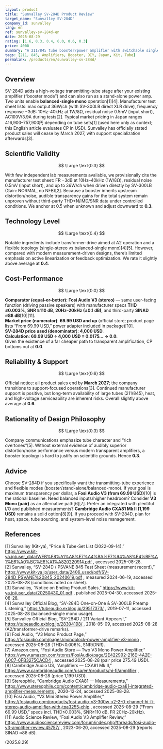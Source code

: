 ```yaml
---
layout: product
title: "Sunvalley SV-284D Product Review"
target_name: "Sunvalley SV-284D"
company_id: sunvalley
lang: en
ref: sunvalley-sv-284d-en
date: 2025-08-29
rating: [1.6, 0.3, 0.4, 0.0, 0.6, 0.3]
price: 4000
summary: "A 211/845 tube booster/power amplifier with switchable single-stereo (one chassis) or balanced-single mono (two chassis). Manufacturer test sheet shows up to 36W/ch (with SV-300LB direct XLR drive), frequency response −3dB: 10Hz–40kHz at 1W/8Ω, and 0.5mV residual noise (input short)[2]. Comprehensive third-party measurements are scarce; Sunvalley announced sales end by March 2027 with support continuing thereafter[3]."
tags: [211, 845, Amplifiers, Booster, DIY, Japan, Kit, Tube]
permalink: /products/en/sunvalley-sv-284d/
---
```

## Overview

SV-284D adds a high-voltage transmitting-tube stage after your existing amplifier (“booster mode”) and can also run as a stand-alone power amp. Two units enable **balanced-single mono** operation[1][4]. Manufacturer test sheet lists: max output 36W/ch (with SV-300LB direct XLR drive), frequency response −3dB: 10Hz–40kHz at 1W/8Ω, residual noise 0.5mV (input short), AC100V/3.9A during tests[2]. Typical market pricing in Japan ranges 416,900–757,900円 depending on tube sets[1] (used here only as context; this English article evaluates CP in USD). Sunvalley has officially stated product sales will cease by March 2027, with support specialization afterwards[3].

## Scientific Validity

$$ \Large \text{0.3} $$

With few independent lab measurements available, we provisionally cite the manufacturer test sheet: FR −3dB at 10Hz–40kHz (1W/8Ω), residual noise 0.5mV (input short), and up to 36W/ch when driven directly by SV-300LB (Gain: NORMAL, no NFB)[2]. Because a booster inherits upstream distortion/noise, audible transparency gains for the total system remain unproven without third-party THD+N/IMD/SNR data under controlled conditions. We anchor at 0.5 when unknown and adjust downward to **0.3**.

## Technology Level

$$ \Large \text{0.4} $$

Notable ingredients include transformer-drive aimed at A2 operation and a flexible topology (single-stereo vs balanced-single mono)[4][5]. However, compared with modern measurement-driven designs, there’s limited emphasis on active linearization or feedback optimization. We rate it slightly above average at **0.4**.

## Cost-Performance

$$ \Large \text{0.0} $$

**Comparator (equal-or-better)**: **Fosi Audio V3 (stereo)** — same user-facing function (driving passive speakers) with manufacturer specs **THD ≤0.003%**, **SNR ≥110 dB**, **20Hz–20kHz (±0.1 dB)**, and third-party **SINAD ≈88 dB**[10][11].  
**Market price (numerator)**: **69.99 USD and up** (official store; product page lists “From 69.99 USD,” power adapter included in package)[10].  
**SV-284D price used (denominator)**: **4,000 USD**.  
**Calculation**: **69.99 USD ÷ 4,000 USD = 0.0175… → 0.0**.  
Given the existence of a far cheaper path to transparent amplification, CP bottoms out at **0.0**.

## Reliability & Support

$$ \Large \text{0.6} $$

Official notice: all product sales end by **March 2027**; the company transitions to support-focused operations[3]. Continued manufacturer support is positive, but long-term availability of large tubes (211/845), heat, and high-voltage serviceability are inherent risks. Overall slightly above average at **0.6**.

## Rationality of Design Philosophy

$$ \Large \text{0.3} $$

Company communications emphasize tube character and “rich overtones”[5]. Without external evidence of audibly superior distortion/noise performance versus modern transparent amplifiers, a booster topology is hard to justify on scientific grounds. Hence **0.3**.

## Advice

Choose SV-284D if you specifically want the transmitting-tube experience and flexible modes (booster/stand-alone/balanced-mono). If your goal is maximum transparency per dollar, a **Fosi Audio V3 (from 69.99 USD)**[10] is the rational baseline. Need balanced inputs/higher headroom? Consider **V3 Mono (pair)** as an alternative path[6][7]. Prefer an integrated with plentiful I/O and published measurements? **Cambridge Audio CXA81 Mk II (1,199 USD)** remains a solid option[8][9]. If you proceed with SV-284D, plan for heat, space, tube sourcing, and system-level noise management.

## References

[1] Sunvalley (Kit-ya), “Price & Tube-Set List (2022-09-14),” https://www.kit-ya.jp/user_data/WEB%E8%A1%A8%E7%A4%BA%E7%94%A8%E4%BE%A1%E6%A0%BC%E8%A1%A820220914.pdf , accessed 2025-08-28.  
[2] Sunvalley, “SV-284D / PSVANE 845 Test Sheet (measurement record),” https://www.kit-ya.jp/user_data/2406_used/pdf/SV-284D_PSVANE%20845_20240619.pdf , measured 2024-06-19, accessed 2025-08-28 (conditions noted on sheet).  
[3] Sunvalley, “Notice on Ending Product Sales,” https://www.kit-ya.jp/user_data/20250430_01.pdf , published 2025-04-30, accessed 2025-08-28.  
[4] Sunvalley Official Blog, “SV-284D One-on-One & SV-300LB Preamp Listening,” https://tubeaudio.exblog.jp/29517373/ , 2019-07-11, accessed 2025-08-28 (balanced-single mono usage).  
[5] Sunvalley Official Blog, “SV-284D / 211 Variant Appears!,” https://tubeaudio.exblog.jp/28304198/ , 2018-05-09, accessed 2025-08-28 (A2/transformer-drive remarks).  
[6] Fosi Audio, “V3 Mono Product Page,” https://fosiaudio.com/pages/monoblock-power-amplifier-v3-mono , accessed 2025-08-28 (THD<0.006%, SNR/DNR).  
[7] Amazon.com, “Fosi Audio Store — Two V3 Mono Power Amplifier,” https://www.amazon.com/stores/FosiAudio/page/2E422992-216E-4A2E-A0C7-0FB3275CACD4 , accessed 2025-08-28 (pair price 275.49 USD).  
[8] Cambridge Audio US, “Amplifiers — CXA81 Mk II,” https://www.cambridgeaudio.com/usa/en/products/hi-fi/amplifier , accessed 2025-08-28 (price 1,199 USD).  
[9] Stereophile, “Cambridge Audio CXA81 — Measurements,” https://www.stereophile.com/content/cambridge-audio-cxa81-integrated-amplifier-measurements , 2020-12-24, accessed 2025-08-28.  
[10] Fosi Audio, “V3 Mini Stereo Power Amplifier,” https://fosiaudio.com/products/fosi-audio-v3-300w-x2-2-0-channel-hi-fi-stereo-audio-amplifier-with-tpa3255-chip , accessed 2025-08-29 (“From 69.99 USD,” specs incl. THD≤0.003%, SNR≥110 dB, FR 20Hz–20kHz).  
[11] Audio Science Review, “Fosi Audio V3 Amplifier Review,” https://www.audiosciencereview.com/forum/index.php?threads/fosi-audio-v3-amplifier-review.45757/ , 2023-06-20, accessed 2025-08-29 (reports SINAD ≈88 dB).

(2025.8.29)

